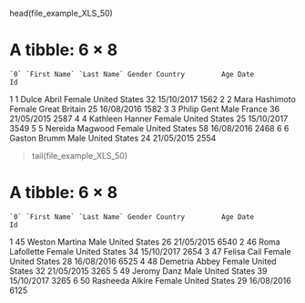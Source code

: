 head(file_example_XLS_50)
# A tibble: 6 × 8
    `0` `First Name` `Last Name` Gender Country         Age Date          Id
  <dbl> <chr>        <chr>       <chr>  <chr>         <dbl> <chr>      <dbl>
1     1 Dulce        Abril       Female United States    32 15/10/2017  1562
2     2 Mara         Hashimoto   Female Great Britain    25 16/08/2016  1582
3     3 Philip       Gent        Male   France           36 21/05/2015  2587
4     4 Kathleen     Hanner      Female United States    25 15/10/2017  3549
5     5 Nereida      Magwood     Female United States    58 16/08/2016  2468
6     6 Gaston       Brumm       Male   United States    24 21/05/2015  2554
> tail(file_example_XLS_50)
# A tibble: 6 × 8
    `0` `First Name` `Last Name` Gender Country         Age Date          Id
  <dbl> <chr>        <chr>       <chr>  <chr>         <dbl> <chr>      <dbl>
1    45 Weston       Martina     Male   United States    26 21/05/2015  6540
2    46 Roma         Lafollette  Female United States    34 15/10/2017  2654
3    47 Felisa       Cail        Female United States    28 16/08/2016  6525
4    48 Demetria     Abbey       Female United States    32 21/05/2015  3265
5    49 Jeromy       Danz        Male   United States    39 15/10/2017  3265
6    50 Rasheeda     Alkire      Female United States    29 16/08/2016  6125
